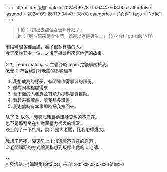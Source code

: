+++
title = 'Re: 版標'
date = 2024-09-28T19:04:47+08:00
draft = false
lastmod = 2024-09-28T19:04:47+08:00
categories = ['心得']
tags = ['批兔']
+++
> [
師：『跑出去那位女士叫什麼？』<br>
師：『喔～原來是女生啊，我還以為是男生。』」
]({{<ref "ptt-title">}})

前段時間各種面試，看了很多有趣的人。<br>
今天來說其中一位，之後有機會再來寫他們的故事。<br>
<br>
G 社 Team match。C 主管介紹 team 之後聊關於我。<br>
感覺 C 符合我對好老闆的多數標準<br>
1. 我想成為的樣子，有明確值得學習的部份。<br>
2. 做為同事相處得來<br>
3. 替下面的人著想並有能力提供實質幫助。<br>
4. 看起來有讀書，讓我想多讀書。<br>
5. 我走偏時有本事即時把我拉回來。<br>

除了 2. 以外。我面試時跟他講話莫名的不自在。<br>
也不是那種坐在神對面壓力很大的情況。<br>
晚上問了一下社員，說 C 是大老闆。比我想得還大。<br>
<br>
我想了整夜，隔天早上才想通我不自在的原因：<br>
C 老闆講話的方式讓我聯想到版標出處的 L 老師…<br>
<br>
--<br>
※ 發信站: 批踢踢兔(ptt2.cc), 來自: xxx.xxx.xxx.xxx (新加坡)<br>
